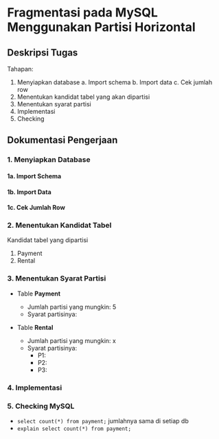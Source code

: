 # Fragmentasi pada MySQL Menggunakan Partisi Horizontal

## Deskripsi Tugas
Tahapan:
1. Menyiapkan database
    a. Import schema
    b. Import data
    c. Cek jumlah row
2. Menentukan kandidat tabel yang akan dipartisi
3. Menentukan syarat partisi
4. Implementasi
5. Checking

## Dokumentasi Pengerjaan

### 1. Menyiapkan Database
#### 1a. Import Schema
#### 1b. Import Data
#### 1c. Cek Jumlah Row
### 2. Menentukan Kandidat Tabel
Kandidat tabel yang dipartisi
1. Payment
2. Rental

### 3. Menentukan Syarat Partisi
* Table **Payment**
  - Jumlah partisi yang mungkin: 5
  - Syarat partisinya:

* Table **Rental**
  - Jumlah partisi yang mungkin: x
  - Syarat partisinya:
    - P1:
    - P2:
    - P3:

### 4. Implementasi


### 5. Checking MySQL
- ```select count(*) from payment;``` jumlahnya sama di setiap db
- ```explain select count(*) from payment;```
